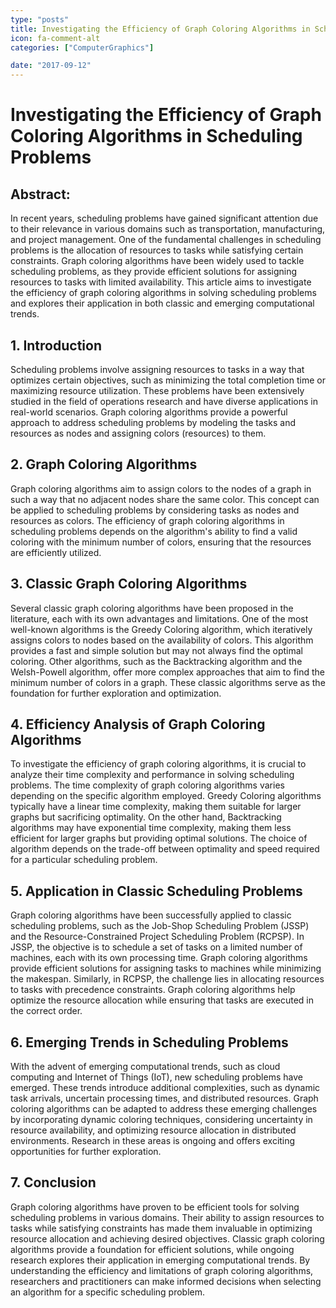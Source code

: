 ```yaml
---
type: "posts"
title: Investigating the Efficiency of Graph Coloring Algorithms in Scheduling Problems
icon: fa-comment-alt
categories: ["ComputerGraphics"]

date: "2017-09-12"
---
```




# Investigating the Efficiency of Graph Coloring Algorithms in Scheduling Problems

## Abstract:
In recent years, scheduling problems have gained significant attention due to their relevance in various domains such as transportation, manufacturing, and project management. One of the fundamental challenges in scheduling problems is the allocation of resources to tasks while satisfying certain constraints. Graph coloring algorithms have been widely used to tackle scheduling problems, as they provide efficient solutions for assigning resources to tasks with limited availability. This article aims to investigate the efficiency of graph coloring algorithms in solving scheduling problems and explores their application in both classic and emerging computational trends.

## 1. Introduction
Scheduling problems involve assigning resources to tasks in a way that optimizes certain objectives, such as minimizing the total completion time or maximizing resource utilization. These problems have been extensively studied in the field of operations research and have diverse applications in real-world scenarios. Graph coloring algorithms provide a powerful approach to address scheduling problems by modeling the tasks and resources as nodes and assigning colors (resources) to them.

## 2. Graph Coloring Algorithms
Graph coloring algorithms aim to assign colors to the nodes of a graph in such a way that no adjacent nodes share the same color. This concept can be applied to scheduling problems by considering tasks as nodes and resources as colors. The efficiency of graph coloring algorithms in scheduling problems depends on the algorithm's ability to find a valid coloring with the minimum number of colors, ensuring that the resources are efficiently utilized.

## 3. Classic Graph Coloring Algorithms
Several classic graph coloring algorithms have been proposed in the literature, each with its own advantages and limitations. One of the most well-known algorithms is the Greedy Coloring algorithm, which iteratively assigns colors to nodes based on the availability of colors. This algorithm provides a fast and simple solution but may not always find the optimal coloring. Other algorithms, such as the Backtracking algorithm and the Welsh-Powell algorithm, offer more complex approaches that aim to find the minimum number of colors in a graph. These classic algorithms serve as the foundation for further exploration and optimization.

## 4. Efficiency Analysis of Graph Coloring Algorithms
To investigate the efficiency of graph coloring algorithms, it is crucial to analyze their time complexity and performance in solving scheduling problems. The time complexity of graph coloring algorithms varies depending on the specific algorithm employed. Greedy Coloring algorithms typically have a linear time complexity, making them suitable for larger graphs but sacrificing optimality. On the other hand, Backtracking algorithms may have exponential time complexity, making them less efficient for larger graphs but providing optimal solutions. The choice of algorithm depends on the trade-off between optimality and speed required for a particular scheduling problem.

## 5. Application in Classic Scheduling Problems
Graph coloring algorithms have been successfully applied to classic scheduling problems, such as the Job-Shop Scheduling Problem (JSSP) and the Resource-Constrained Project Scheduling Problem (RCPSP). In JSSP, the objective is to schedule a set of tasks on a limited number of machines, each with its own processing time. Graph coloring algorithms provide efficient solutions for assigning tasks to machines while minimizing the makespan. Similarly, in RCPSP, the challenge lies in allocating resources to tasks with precedence constraints. Graph coloring algorithms help optimize the resource allocation while ensuring that tasks are executed in the correct order.

## 6. Emerging Trends in Scheduling Problems
With the advent of emerging computational trends, such as cloud computing and Internet of Things (IoT), new scheduling problems have emerged. These trends introduce additional complexities, such as dynamic task arrivals, uncertain processing times, and distributed resources. Graph coloring algorithms can be adapted to address these emerging challenges by incorporating dynamic coloring techniques, considering uncertainty in resource availability, and optimizing resource allocation in distributed environments. Research in these areas is ongoing and offers exciting opportunities for further exploration.

## 7. Conclusion
Graph coloring algorithms have proven to be efficient tools for solving scheduling problems in various domains. Their ability to assign resources to tasks while satisfying constraints has made them invaluable in optimizing resource allocation and achieving desired objectives. Classic graph coloring algorithms provide a foundation for efficient solutions, while ongoing research explores their application in emerging computational trends. By understanding the efficiency and limitations of graph coloring algorithms, researchers and practitioners can make informed decisions when selecting an algorithm for a specific scheduling problem.